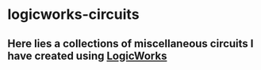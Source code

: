 # logicworks-circuits

## Here lies a collections of miscellaneous circuits I have created using [LogicWorks](https://www.designworkssolutions.com/LogicWorks/)
